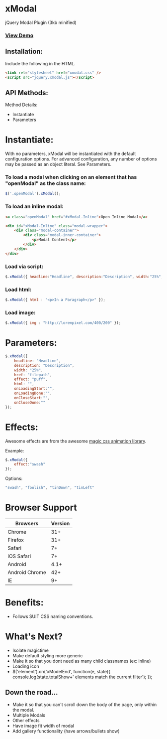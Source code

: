 # xModal
jQuery Modal Plugin (3kb minified)

### [View Demo](http://joegeringer.com/xmodal/build/)

## Installation:
Include the following in the HTML.
```html
<link rel="stylesheet" href="xmodal.css" />
<script src="jquery.xmodal.js"></script>
```

## API Methods:

Method Details:
* Instantiate
* Parameters

# Instantiate:

With no parameters, xModal will be instantiated with the default configuration options. For advanced configuration, any number of options may be passed as an object literal. See Parameters.

### To load a modal when clicking on an element that has "openModal" as the class name:
```javascript
$('.openModal').xModal();
```

### To load an inline modal:
```html
<a class="openModal" href="#xModal-Inline">Open Inline Modal</a>

<div id="xModal-Inline" class="modal-wrapper">
    <div class="modal-container">
        <div class="modal-inner-container">
            <p>Modal Content</p>
        </div>
    </div>
</div>
```

### Load via script:
```javascript
$.xModal({ headline:"Headline", description:"Description", width:"25%", href:"ajax.html", effect:"vanish" });
```

### Load html:
```javascript
$.xModal({ html : "<p>In a Paragraph</p>" });
```

### Load image:
```javascript
$.xModal({ img : "http://lorempixel.com/400/200" });
```

# Parameters:
```javascript
$.xModal({ 
    headline: "Headline",  
    description: "Description", 
    width: "25%", 
    href: "filepath",
    effect: "puff",
    html: "",
    onLoadingStart:"",
    onLoadingDone:"",
    onCloseStart:"",
    onCloseDone:""
});
```

# Effects:
Awesome effects are from the awesome [magic css animation library](https://github.com/miniMAC/magic).

Example:
```javascript
$.xModal({ 
    effect:"swash" 
});
```
Options:  
```javascript
"swash", "foolish", "tinDown", "tinLeft"
```

# Browser Support
| Browsers       | Version |
|----------      |---------|
| Chrome         | 31+     |
| Firefox        | 31+     |
| Safari         | 7+      |
| iOS Safari     | 7+      |
| Android        | 4.1+    |
| Android Chrome | 42+     |
| IE             | 9+      |


# Benefits:
* Follows SUIT CSS naming conventions.

# What's Next?
* Isolate magictime
* Make default styling more generic
* Make it so that you dont need as many child classnames (ex: inline)
* Loading icon
* $('element').on('xModelEnd', function(e, state){
    console.log(state.totalShow+' elements match the current filter');
});

## Down the road...
* Make it so that you can't scroll down the body of the page, only within the modal.
* Multiple Modals
* Other effects
* Have image fit width of modal
* Add gallery functionality (have arrows/bullets show)